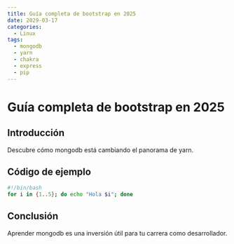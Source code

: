 ```yaml
---
title: Guía completa de bootstrap en 2025
date: 2029-03-17
categories:
  - Linux
tags:
  - mongodb
  - yarn
  - chakra
  - express
  - pip
---
```


# Guía completa de bootstrap en 2025

## Introducción

Descubre cómo mongodb está cambiando el panorama de yarn.

## Código de ejemplo

```bash
#!/bin/bash
for i in {1..5}; do echo "Hola $i"; done
```

## Conclusión

Aprender mongodb es una inversión útil para tu carrera como desarrollador.